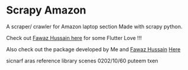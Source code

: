 # Scrapy Amazon
A scraper/ crawler for Amazon laptop section
Made with scrapy python.

Check out [Fawaz Hussain here](https://github.com/fawazhussain) for some Flutter Love !!!

Also check out the package developed by Me and [Fawaz Hussain](https://github.com/fawazhussain) [Here](https://pub.dev/packages/flutter_otp)

sicnarf aras
reference library scenes
0202/10/60 puteem txen

